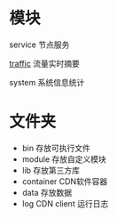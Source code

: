 


# 模块

service 节点服务

[traffic](./module/traffic.md) 流量实时摘要 

system 系统信息统计

# 文件夹

- bin 存放可执行文件
- module 存放自定义模块
- lib 存放第三方库
- container CDN软件容器
- data 存放数据
- log CDN client 运行日志


